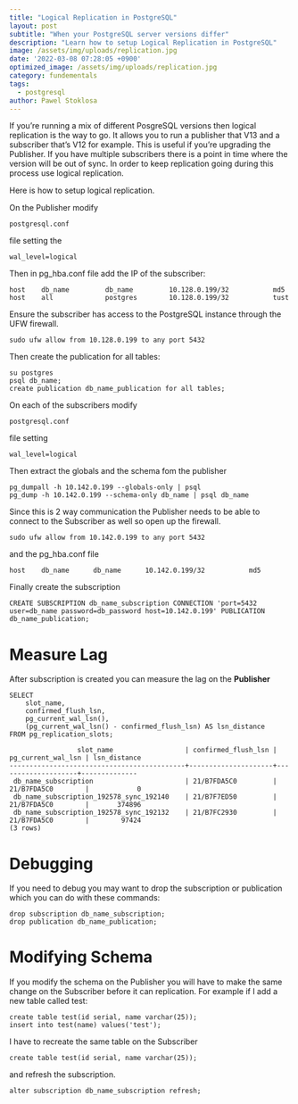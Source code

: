 ```yaml
---
title: "Logical Replication in PostgreSQL"
layout: post
subtitle: "When your PostgreSQL server versions differ"
description: "Learn how to setup Logical Replication in PostgreSQL"
image: /assets/img/uploads/replication.jpg
date: '2022-03-08 07:28:05 +0900'
optimized_image: /assets/img/uploads/replication.jpg
category: fundementals
tags:
  - postgresql
author: Pawel Stoklosa
---
```


If you’re running a mix of different PosgreSQL versions then logical replication is the way to go. It allows you to run a publisher that V13 and a subscriber that’s V12 for example. This is useful if you’re upgrading the Publisher. If you have multiple subscribers there is a point in time where the version will be out of sync. In order to keep replication going during this process use logical replication.

Here is how to setup logical replication.

On the Publisher modify

```mysql
postgresql.conf
```

file setting the

```mysql
wal_level=logical
```

Then in pg\_hba.conf file add the IP of the subscriber:

```mysql
host    db_name         db_name         10.128.0.199/32           md5
host    all             postgres        10.128.0.199/32           tust
```

Ensure the subscriber has access to the PostgreSQL instance through the UFW firewall.

```mysql
sudo ufw allow from 10.128.0.199 to any port 5432
```

Then create the publication for all tables:

```mysql
su postgres
psql db_name;
create publication db_name_publication for all tables;
```

On each of the subscribers modify

```mysql
postgresql.conf
```

file setting

```mysql
wal_level=logical
```

Then extract the globals and the schema fom the publisher

```mysql
pg_dumpall -h 10.142.0.199 --globals-only | psql
pg_dump -h 10.142.0.199 --schema-only db_name | psql db_name
```

Since this is 2 way communication the Publisher needs to be able to connect to the Subscriber as well so open up the firewall.

```mysql
sudo ufw allow from 10.142.0.199 to any port 5432
```

and the pg\_hba.conf file

```mysql
host    db_name      db_name      10.142.0.199/32           md5
```

Finally create the subscription

```mysql
CREATE SUBSCRIPTION db_name_subscription CONNECTION 'port=5432 user=db_name password=db_password host=10.142.0.199' PUBLICATION db_name_publication;
```

Measure Lag
===========

After subscription is created you can measure the lag on the **Publisher**

```mysql
SELECT 
    slot_name,
    confirmed_flush_lsn, 
    pg_current_wal_lsn(), 
    (pg_current_wal_lsn() - confirmed_flush_lsn) AS lsn_distance
FROM pg_replication_slots;
```

```mysql
                 slot_name                  | confirmed_flush_lsn | pg_current_wal_lsn | lsn_distance
--------------------------------------------+---------------------+--------------------+--------------
 db_name_subscription                       | 21/B7FDA5C0         | 21/B7FDA5C0        |            0
 db_name_subscription_192578_sync_192140    | 21/B7F7ED50         | 21/B7FDA5C0        |       374896
 db_name_subscription_192578_sync_192132    | 21/B7FC2930         | 21/B7FDA5C0        |        97424
(3 rows)
```

Debugging
=========

If you need to debug you may want to drop the subscription or publication which you can do with these commands:

```mysql
drop subscription db_name_subscription;
drop publication db_name_publication;
```

Modifying Schema
================

If you modify the schema on the Publisher you will have to make the same change on the Subscriber before it can replication. For example if I add a new table called test:

```mysql
create table test(id serial, name varchar(25));
insert into test(name) values('test');
```

I have to recreate the same table on the Subscriber

```mysql
create table test(id serial, name varchar(25));
```

and refresh the subscription.

```mysql
alter subscription db_name_subscription refresh;
```
